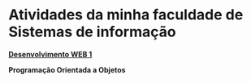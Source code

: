 # Atividades da minha faculdade de Sistemas de informação

[**Desenvolvimento WEB 1**](https://github.com/igormurai/Atividades/tree/main/Desenvolvimento%20Web%201)

**Programação Orientada a Objetos**
